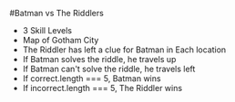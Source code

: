 #Batman vs The Riddlers
- 3 Skill Levels
- Map of Gotham City
- The Riddler has left a clue for Batman in Each location
- If Batman solves the riddle, he travels up
- If Batman can't solve the riddle, he travels left
- If correct.length === 5, Batman wins
- If incorrect.length === 5, The Riddler wins
